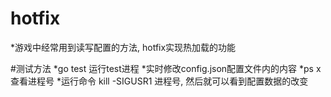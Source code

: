 hotfix======*游戏中经常用到读写配置的方法, hotfix实现热加载的功能#测试方法*go test 运行test进程*实时修改config.json配置文件内的内容*ps x 查看进程号*运行命令 kill -SIGUSR1 进程号, 然后就可以看到配置数据的改变